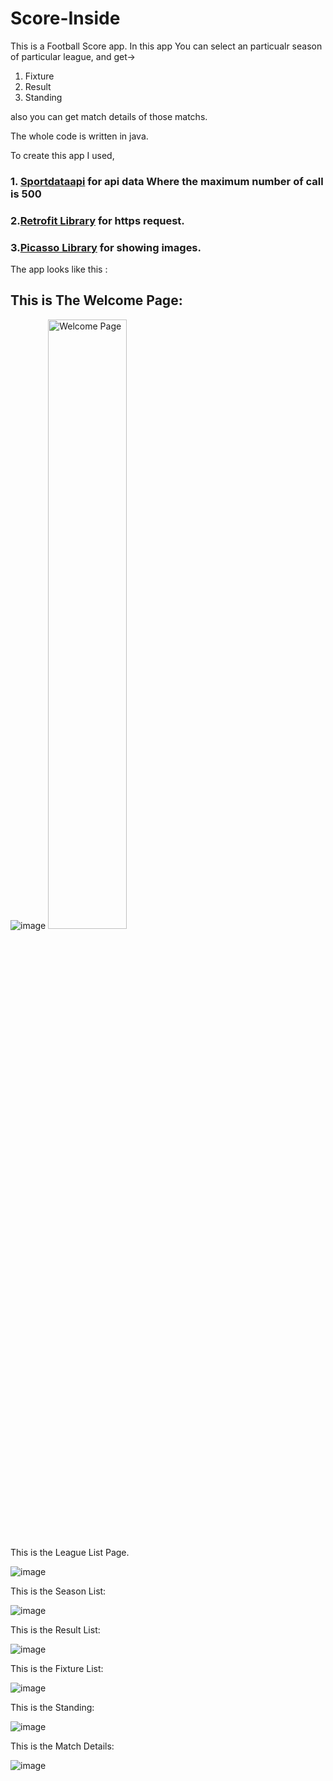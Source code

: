 # Score-Inside

This is a Football Score app.
In this app You can select an particualr season of particular league, 
and get->

1. Fixture
2. Result
3. Standing 

also you can get match details of those matchs.

The whole code is written in java.

To create this app I used,

 ### 1. [Sportdataapi](https://app.sportdataapi.com/) for api data Where the maximum number of call is 500

### 2.[Retrofit Library](https://square.github.io/retrofit/) for https request.

### 3.[Picasso Library](https://guides.codepath.com/android/Displaying-Images-with-the-Picasso-Library) for showing images.

The app looks like this :

## This is The Welcome Page:

![image]()
<img alt="Welcome Page" src="https://user-images.githubusercontent.com/65916726/123305177-a2737c00-d541-11eb-8dae-e088ff3233a0.png" width=50%>

This is the League List Page.

![image](https://user-images.githubusercontent.com/65916726/123305224-b0c19800-d541-11eb-9e12-9e9b57568d6c.png)


This is the Season List: 

![image](https://user-images.githubusercontent.com/65916726/123305252-b9b26980-d541-11eb-9af1-02bc4e2659cc.png)

This is the Result List:

![image](https://user-images.githubusercontent.com/65916726/123304983-66401b80-d541-11eb-951b-92e95db1ea71.png)

This is the Fixture List:

![image](https://user-images.githubusercontent.com/65916726/123305306-c636c200-d541-11eb-8174-7b5eedca80ec.png)


This is the Standing:

![image](https://user-images.githubusercontent.com/65916726/123305132-94256000-d541-11eb-81ed-fca7d6750ab0.png)

This is the Match Details:

![image](https://user-images.githubusercontent.com/65916726/123305420-e6668100-d541-11eb-8892-c10247c212ce.png)




